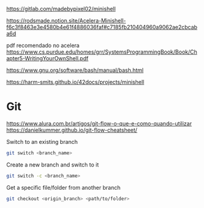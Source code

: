https://gitlab.com/madebypixel02/minishell

https://rodsmade.notion.site/Acelera-Minishell-f6c3f8463e3e4580b4e61f4886036faf#c7185fb210404960a9062ae2cbcaba6d

pdf recomendado no acelera
https://www.cs.purdue.edu/homes/grr/SystemsProgrammingBook/Book/Chapter5-WritingYourOwnShell.pdf


https://www.gnu.org/software/bash/manual/bash.html


https://harm-smits.github.io/42docs/projects/minishell


# Git
https://www.alura.com.br/artigos/git-flow-o-que-e-como-quando-utilizar
https://danielkummer.github.io/git-flow-cheatsheet/

Switch to an existing branch
```bash
git switch <branch_name>
```

Create a new branch and switch to it
```bash
git switch -c <branch_name>
```

Get a specific file/folder from another branch
```bash
git checkout <origin_branch> <path/to/folder>
```
